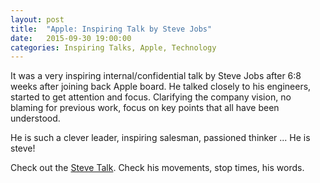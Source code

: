 ```yaml
---
layout: post
title:  "Apple: Inspiring Talk by Steve Jobs"
date:   2015-09-30 19:00:00
categories: Inspiring Talks, Apple, Technology
---
```

It was a very inspiring internal/confidential talk by Steve Jobs after 6:8 weeks after joining back Apple board. He talked closely to his engineers, started to get attention and focus. Clarifying the company vision, no blaming for previous work, focus on key points that all have been understood. 

He is such a clever leader, inspiring salesman, passioned thinker ... He is steve!

Check out the [Steve Talk][steve-talk]. Check his movements, stop times, his words.

[steve-talk]:		https://www.youtube.com/watch?v=9GMQhOm-Dqo
